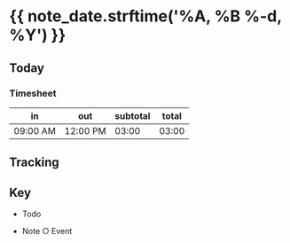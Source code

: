 # {{ note_date.strftime('%A, %B %-d, %Y') }}

## Today

### Timesheet

| in       | out      | subtotal | total |
| -------- | -------- | -------- | ----- |
| 09:00 AM | 12:00 PM | 03:00    | 03:00 |

## Tracking

## Key

* Todo
- Note
○ Event
